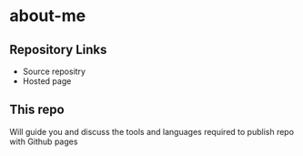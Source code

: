 # about-me

## Repository Links
* Source repositry
* Hosted page

## This repo
Will guide you and discuss the tools and languages required to publish repo with Github pages
